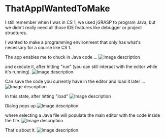# ThatAppIWantedToMake
I still remember when I was in CS 1, we used jGRASP to program Java, but we didn't really need all those IDE features like debugger or project structures.

I wanted to make a programming environment that only has what's necessary for a course like CS 1.

The app enables me to chuck in Java code ...
![Image description](https://github.com/dlee67/ThatAppIWantedToMake/blob/master/RHPic1.png)

and execute it, after hitting "run" (you can still interact with the editor while it's running).
![Image description](https://github.com/dlee67/ThatAppIWantedToMake/blob/master/RHPic2.png)

Can save the code you currently have in the editor and load it later ...
![Image description](https://github.com/dlee67/ThatAppIWantedToMake/blob/master/RHPic3.png)

In this state, after hitting "load"
![Image description](https://github.com/dlee67/ThatAppIWantedToMake/blob/master/RHPic4.png)

Dialog pops up
![Image description](https://github.com/dlee67/ThatAppIWantedToMake/blob/master/RHPic5.png)

where selecting a Java file will populate the main editor with the code inside the file.
![Image description](https://github.com/dlee67/ThatAppIWantedToMake/blob/master/RHPic6.png)

That's about it.
![Image description](https://github.com/dlee67/ThatAppIWantedToMake/blob/master/RHPic7.png)
